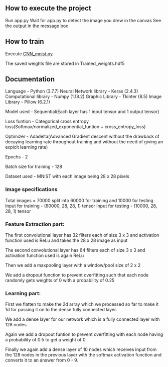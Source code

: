 ## How to execute the project
Run app.py
Wait for app.py to detect the image you drew in the canvas
See the output in the message box

## How to train
Execute [CNN_mnist.py](CNN_mnist.py)


The saved weights file are stored in Trained_weights.hdf5

## Documentation
Language - Python (3.7.7)
Neural Network library - Keras (2.4.3)
Computational library - Numpy (1.18.2)
Graphic Library - Tkinter (8.5)
Image Library - Pillow (6.2.1)


Model used - Sequential(Each layer has 1 input tensor and 1 output tensor)

Loss funtion - Categorical cross entropy loss(Softmax/normalized_exponential_funtion + cross_entropy_loss)

Optimizer - Adadelta(Advanced Gradient descent without the drawback of decaying learning rate throughout training and without the need of giving an expicit learning rate)

Epochs - 2

Batch size for training - 128

Dataset used - MNIST with each image being 28 x 28 pixels

### Image specifications

Total images = 70000 split into 60000 for training and 10000 for testing
Input for training - (60000, 28, 28, 1) tensor
Input for testing - (10000, 28, 28, 1) tensor

### Feature Extraction part:

The first convolutional layer has 32 filters each of size 3 x 3
and activation function used is ReLu and takes the 28 x 28 image as input

The second convolutional layer has 64 filters each of size 3 x 3 and activation function used is again ReLu

Then we add a maxpooling layer with a window/pool size of 2 x 2

We add a dropout function to prevent overfitting such that each node randomly gets weights of 0 with a probability of 0.25

### Learning part:

First we flatten to make the 2d array which we processed so far to make it 1d for passing it on to the dense fully connected layer.

We add a dense layer for our network which is a fully connected layer with 128 nodes.

Again we add a dropout funtion to prevent overfitting with each node having a probability of 0.5 to get a weight of 0.

Finally we again add a dense layer of 10 nodes which receives input from the 128 nodes in the previous layer with the softmax activation function and converts it to an answer from 0 - 9.













